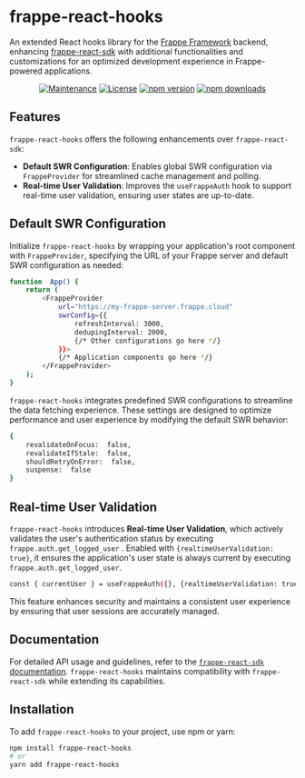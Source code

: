 
# frappe-react-hooks

An extended React hooks library for the [Frappe Framework](https://frappeframework.com) backend, enhancing [frappe-react-sdk](https://github.com/nikkothari22/frappe-react-sdk) with additional functionalities and customizations for an optimized development experience in Frappe-powered applications.

<p align="center">
  <a href="https://github.com/DasunEdirisinghe/frappe-react-hooks"><img src="https://img.shields.io/maintenance/yes/2023?style=flat-square" alt="Maintenance" /></a>
  <a href="https://github.com/DasunEdirisinghe/frappe-react-hooks"><img src="https://img.shields.io/github/license/DasunEdirisinghe/frappe-react-hooks?style=flat-square" alt="License" /></a>
  <a href="https://www.npmjs.com/package/frappe-react-hooks"><img src="https://img.shields.io/npm/v/frappe-react-hooks?style=flat-square" alt="npm version" /></a>
  <a href="https://www.npmjs.com/package/frappe-react-hooks"><img src="https://img.shields.io/npm/dw/frappe-react-hooks?style=flat-square" alt="npm downloads" /></a>
</p>

## Features

`frappe-react-hooks` offers the following enhancements over `frappe-react-sdk`:

- **Default SWR Configuration**: Enables global SWR configuration via `FrappeProvider` for streamlined cache management and polling.
- **Real-time User Validation**: Improves the `useFrappeAuth` hook to support real-time user validation, ensuring user states are up-to-date.

## Default SWR Configuration
Initialize `frappe-react-hooks` by wrapping your application's root component with `FrappeProvider`, specifying the URL of your Frappe server and default SWR configuration as needed:

```bash
function  App() { 
	return ( 
		<FrappeProvider 
			url="https://my-frappe-server.frappe.cloud" 
			swrConfig={{ 
				refreshInterval: 3000, 
				dedupingInterval: 2000, 
				{/* Other configurations go here */} 
			}}> 
			{/* Application components go here */} 
		</FrappeProvider> 
	); 
}
```
`frappe-react-hooks` integrates predefined SWR configurations to streamline the data fetching experience. These settings are designed to optimize performance and user experience by modifying the default SWR behavior:
```bash
{
	revalidateOnFocus:  false,
	revalidateIfStale:  false,
	shouldRetryOnError:  false,
	suspense:  false
}
```
## Real-time User Validation
`frappe-react-hooks` introduces **Real-time User Validation**, which actively validates the user's authentication status by executing   `frappe.auth.get_logged_user` . Enabled with `{realtimeUserValidation: true}`, it ensures the application's user state is always current by executing `frappe.auth.get_logged_user`.
```bash
const { currentUser } = useFrappeAuth({}, {realtimeUserValidation: true});
```
This feature enhances security and maintains a consistent user experience by ensuring that user sessions are accurately managed.

## Documentation
For detailed API usage and guidelines, refer to the [`frappe-react-sdk` documentation](https://github.com/nikkothari22/frappe-react-sdk). `frappe-react-hooks` maintains compatibility with `frappe-react-sdk` while extending its capabilities.

## Installation

To add `frappe-react-hooks` to your project, use npm or yarn:

```bash
npm install frappe-react-hooks
# or
yarn add frappe-react-hooks 